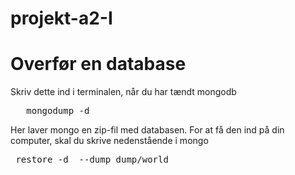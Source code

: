 # projekt-a2-I

<h1>Overfør en database</h1>
Skriv dette ind i  terminalen, når du har tændt mongodb

<pre>	mongodump -d <databaseNavn> </pre>

Her laver mongo en zip-fil med databasen. For at få den ind på din computer, skal du skrive nedenstående i mongo

<pre> restore -d <databaseNavn> --dump dump/world </pre>
